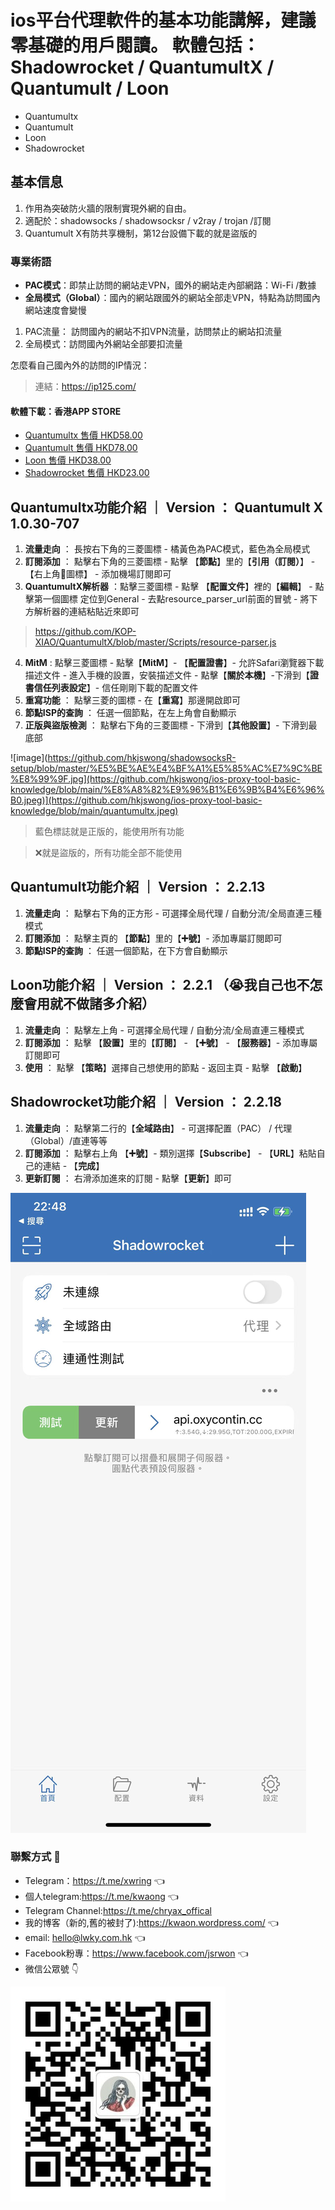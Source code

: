 # ios平台代理軟件的基本功能講解，建議零基礎的用戶閱讀。 軟體包括： Shadowrocket / QuantumultX / Quantumult / Loon

- Quantumultx
- Quantumult
- Loon
- Shadowrocket

## 基本信息
1. 作用為突破防火牆的限制實現外網的自由。
2. 適配於：shadowsocks / shadowsocksr / v2ray / trojan /訂閱
3. Quantumult X有防共享機制，第12台設備下載的就是盜版的

### 專業術語

- **PAC模式**：即禁止訪問的網站走VPN，國外的網站走內部網路：Wi-Fi /數據
- **全局模式（Global）**：國內的網站跟國外的網站全部走VPN，特點為訪問國內網站速度會變慢

1. PAC流量： 訪問國內的網站不扣VPN流量，訪問禁止的網站扣流量
2. 全局模式：訪問國內外網站全部要扣流量

怎麼看自己國內外的訪問的IP情況：
> 連結：https://ip125.com/


#### 軟體下載：香港APP STORE

- [Quantumultx 售價 HKD58.00](https://apps.apple.com/hk/app/quantumult-x/id1443988620)
- [Quantumult 售價 HKD78.00](https://apps.apple.com/hk/app/quantumult/id1252015438)
- [Loon 售價 HKD38.00](https://apps.apple.com/hk/app/loon/id1373567447)
- [Shadowrocket 售價 HKD23.00](https://apps.apple.com/hk/app/shadowrocket/id932747118)

## Quantumultx功能介紹 ｜ Version ： Quantumult X 1.0.30-707

1. **流量走向** ： 長按右下角的三菱圖標 - 橘黃色為PAC模式，藍色為全局模式
2. **訂閱添加** ： 點擊右下角的三菱圖標 - 點擊 【**節點**】里的【**引用（訂閱）**】 - 【右上角📎圖標】 - 添加機場訂閱即可
3. **QuantumultX解析器** ：點擊三菱圖標 - 點擊 【**配置文件**】裡的【**編輯**】 - 點擊第一個圖標 定位到General - 去點resource_parser_url前面的冒號 - 將下方解析器的連結粘貼近來即可
> https://github.com/KOP-XIAO/QuantumultX/blob/master/Scripts/resource-parser.js
4. **MitM** : 點擊三菱圖標 - 點擊【**MitM**】- 【**配置證書**】- 允許Safari瀏覽器下載描述文件 - 進入手機的設置，安裝描述文件 - 點擊【**關於本機**】-下滑到【**證書信任列表設定**】- 信任剛剛下載的配置文件
5. **重寫功能** ： 點擊三菱的圖標 - 在【**重寫**】那邊開啟即可
6. **節點ISP的查詢** ： 任選一個節點，在左上角會自動顯示
7. **正版與盜版檢測** ： 點擊右下角的三菱圖標 - 下滑到【**其他設置**】- 下滑到最底部 

![image](https://github.com/hkjswong/shadowsocksR-setup/blob/master/%E5%BE%AE%E4%BF%A1%E5%85%AC%E7%9C%BE%E8%99%9F.jpg](https://github.com/hkjswong/ios-proxy-tool-basic-knowledge/blob/main/%E8%A8%82%E9%96%B1%E6%9B%B4%E6%96%B0.jpeg)](https://github.com/hkjswong/ios-proxy-tool-basic-knowledge/blob/main/quantumultx.jpeg)


> 藍色標誌就是正版的，能使用所有功能

> ❌就是盜版的，所有功能全部不能使用


## Quantumult功能介紹 ｜ Version ： 2.2.13 

1. **流量走向** ： 點擊右下角的正方形 - 可選擇全局代理 / 自動分流/全局直連三種模式
2. **訂閱添加** ： 點擊主頁的 【**節點**】里的【**➕號**】- 添加專屬訂閱即可
3. **節點ISP的查詢** ： 任選一個節點，在下方會自動顯示

## Loon功能介紹 ｜ Version ： 2.2.1 （😭我自己也不怎麼會用就不做諸多介紹）

1. **流量走向** ： 點擊左上角 - 可選擇全局代理 / 自動分流/全局直連三種模式
2. **訂閱添加** ： 點擊 【**設置**】里的【**訂閱**】 - 【**➕號**】 - 【**服務器**】- 添加專屬訂閱即可
3. **使用** ： 點擊 【**策略**】選擇自己想使用的節點 - 返回主頁 - 點擊 【**啟動**】

## Shadowrocket功能介紹 ｜ Version ： 2.2.18 

1. **流量走向** ： 點擊第二行的【**全域路由**】 - 可選擇配置（PAC） / 代理（Global）/直連等等
2. **訂閱添加** ： 點擊右上角 【**➕號**】- 類別選擇【**Subscribe**】 - 【**URL**】粘貼自己的連結 - 【**完成**】
3. **更新訂閱** ： 右滑添加進來的訂閱 - 點擊【**更新**】即可

![image](https://github.com/hkjswong/ios-proxy-tool-basic-knowledge/blob/main/%E8%A8%82%E9%96%B1%E6%9B%B4%E6%96%B0.jpeg)

### 聯繫方式 :bell:

- Telegram：https://t.me/xwring :point_left:
- 個人telegram:https://t.me/kwaong 👈
- Telegram Channel:https://t.me/chryax_offical
- 我的博客（新的,舊的被封了):https://kwaon.wordpress.com/ 👈
- email: hello@lwky.com.hk :point_left:
- Facebook粉專：https://www.facebook.com/jsrwon :point_left:
- 微信公眾號 :point_down:

![image](https://github.com/hkjswong/shadowsocksR-setup/blob/master/%E5%BE%AE%E4%BF%A1%E5%85%AC%E7%9C%BE%E8%99%9F.jpg)
